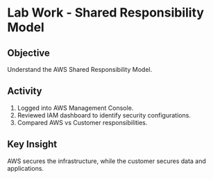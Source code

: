 # Lab Work - Shared Responsibility Model

## Objective
Understand the AWS Shared Responsibility Model.

## Activity
1. Logged into AWS Management Console.
2. Reviewed IAM dashboard to identify security configurations.
3. Compared AWS vs Customer responsibilities.

## Key Insight
AWS secures the infrastructure, while the customer secures data and applications.  

